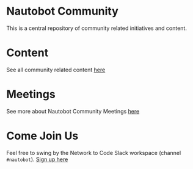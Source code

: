 # Nautobot Community

This is a central repository of community related initiatives and content. 

# Content

See all community related content [here](content/README.md)

# Meetings

See more about Nautobot Community Meetings [here](meetings/README.md)

# Come Join Us

Feel free to swing by the Network to Code Slack workspace (channel `#nautobot`). [Sign up here](slack.networktocode.com)
